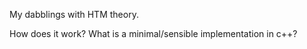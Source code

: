 My dabblings with HTM theory.

How does it work? What is a minimal/sensible implementation in c++?


